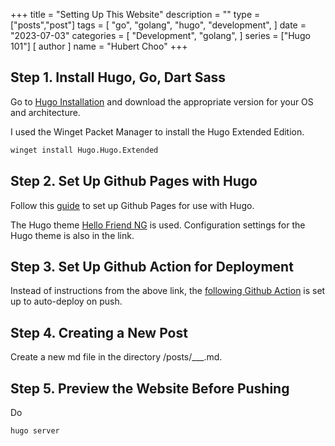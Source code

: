 +++
title = "Setting Up This Website"
description = ""
type = ["posts","post"]
tags = [
    "go",
    "golang",
    "hugo",
    "development",
]
date = "2023-07-03"
categories = [
    "Development",
    "golang",
]
series = ["Hugo 101"]
[ author ]
  name = "Hubert Choo"
+++

## Step 1. Install Hugo, Go, Dart Sass

Go to [Hugo Installation](https://gohugo.io/installation/) and download the
appropriate version for your OS and architecture.

I used the Winget Packet Manager to install the Hugo Extended Edition.
``` sh
winget install Hugo.Hugo.Extended
```

## Step 2. Set Up Github Pages with Hugo

Follow this [guide](https://carpentries-incubator.github.io/blogging-with-hugo-and-github-pages/02-locally-setup-hugo/index.html) to set up Github Pages for use with Hugo.

The Hugo theme [Hello Friend NG](https://github.com/rhazdon/hugo-theme-hello-friend-ng) is used. Configuration settings for the Hugo theme is also in the link.

## Step 3. Set Up Github Action for Deployment

Instead of instructions from the above link, the [following Github Action](https://gohugo.io/hosting-and-deployment/hosting-on-github/) is set up to auto-deploy on push.

## Step 4. Creating a New Post

Create a new md file in the directory /posts/___.md.

## Step 5. Preview the Website Before Pushing

Do 
``` sh
hugo server
```
